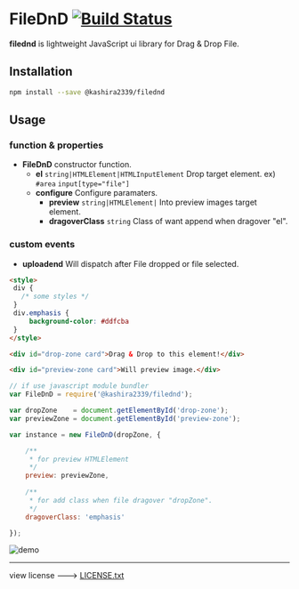 # FileDnD [![Build Status](https://travis-ci.org/kashira2339/filednd.svg?branch=master)](https://travis-ci.org/kashira2339/filednd)

**filednd** is lightweight JavaScript ui library for Drag & Drop File.

## Installation

```bash
npm install --save @kashira2339/filednd
```

## Usage

### function & properties

- **FileDnD** constructor function.
  - **el** `string|HTMLElement|HTMLInputElement` Drop target element. ex) `#area` `input[type="file"]`
  - **configure** Configure paramaters.
    - **preview** `string|HTMLElement|` Into preview images target element.
    - **dragoverClass** `string` Class of want append when dragover "el".

### custom events
- **uploadend** Will dispatch after File dropped or file selected.

```html
<style>
 div {
   /* some styles */
 }
 div.emphasis {
     background-color: #ddfcba
 }
</style>

<div id="drop-zone card">Drag & Drop to this element!</div>

<div id="preview-zone card">Will preview image.</div>
```


```js
// if use javascript module bundler
var FileDnD = require('@kashira2339/filednd');

var dropZone    = document.getElementById('drop-zone');
var previewZone = document.getElementById('preview-zone');

var instance = new FileDnD(dropZone, {

    /**
     * for preview HTMLElement
     */
    preview: previewZone,
    
    /**
     * for add class when file dragover "dropZone".
     */
    dragoverClass: 'emphasis'

});
```

![demo](https://cloud.githubusercontent.com/assets/7392701/19778989/2a93eefa-9cba-11e6-84fd-19c0f0060c57.gif)


---

view license ---> [LICENSE.txt](./LICENSE.txt)
